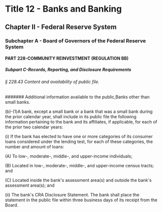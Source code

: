
# Title 12 - Banks and Banking
## Chapter II - Federal Reserve System
### Subchapter A - Board of Governors of the Federal Reserve System
#### PART 228-COMMUNITY REINVESTMENT (REGULATION BB)
##### Subpart C-Records, Reporting, and Disclosure Requirements
###### § 228.43 Content and availability of public file.
####### Additional information available to the public,Banks other than small banks.

(b)-(1)A bank, except a small bank or a bank that was a small bank during the prior calendar year, shall include in its public file the following information pertaining to the bank and its affiliates, if applicable, for each of the prior two calendar years:

(i) If the bank has elected to have one or more categories of its consumer loans considered under the lending test, for each of these categories, the number and amount of loans:

(A) To low-, moderate-, middle-, and upper-income individuals;

(B) Located in low-, moderate-, middle-, and upper-income census tracts; and

(C) Located inside the bank's assessment area(s) and outside the bank's assessment area(s); and

(ii) The bank's CRA Disclosure Statement. The bank shall place the statement in the public file within three business days of its receipt from the Board.
